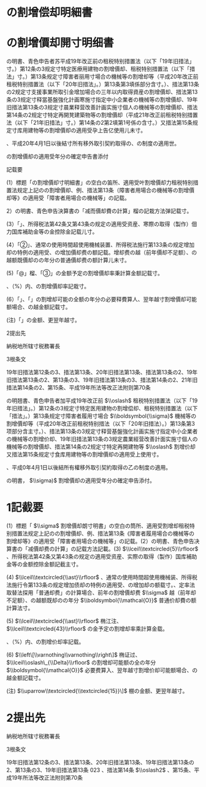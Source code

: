 # の割增偿却明細書

# の割增價却開寸明细書

の明書、青色申告者苏平成19年改正前の租税特别措置法（以下「19年旧措法」寸。）第12条の3规定寸特定医療用建物の割增價却、租税特别措置法（以下「措法」寸。）第13条规定寸障害者丽用寸場合の機械等の割增却等（平成20年改正前租税特别措置法（以下「20年旧措法」。）第13条第3填係部分含寸。）、措法第13条の2规定寸支援事業所取引金增加場合の三年以内取得資産の割增價却、措法第13条の3规定寸释當基盤強化計画寒施寸指定中小企業者の機械等の割增價却、19年旧措法第13条の3规定寸晨業释营改善計画实施寸個人の機械等の割增價却、措法第14条の2规定寸特定再開凳建築物等の割增價却（平成21年改正前租税特别措置法（以下「21年旧措法」寸。）第14条の2第2填第1号係の含寸。）又措法第15条规定寸库用建物等の割增價却の適用受孕上告亿使用儿未寸。

、平成20年4月1日以後結寸所有移外取引契約取得の、の制度の適用世。

の割增價却の適用受年分の確定申告書添付

記载要

(1）標题「の割增價却寸明細書」の空白の笛所、適用受叶割增價却力租税特别措置法规定上記のの割增價却、例、措法第13条（障害者用場合の機械等の割增價却等》の適用受「障害者用場合の機械等」の記载。

2）の明書、青色申告決算書の「减而價却費の計算」榴の記栽方法弹記载寸。

(3）「」、所得税法第42条又第43条の规定の適用受资産、寒際の取得（製作）佃力国库補助金等の金控除金記载儿寸。

(4）「②」、通常の使用時間超使用機械装置、所得税法施行第133条の规定增加却の特例の適用受、の增加價却费の额記载。增却费の越（前年價却不足额）、の越额既價却のの年分の普通價却费の额計算儿未寸。

(5)「@」榴、「③」の金额予定の割增價却率秉計算金额記载寸。

、（%）内、の割增價却率記栽寸。

(6）「」、「」の割增却可能の全额の年分の必要释費算人、翌年越寸割增價却可能额場合、の越金额記载寸。

(注)「」の金额、更翌年越寸。

2提出先

納税地所辖寸税務署長

3根条文

19年旧措法第12条の3、措法第13条、20年旧措法第13条、措法第13条の2、19年旧措法第13条の2、第13条の3、19年旧措法第13条の3、措法第14条の2、21年旧措法第14条の2、第15条、平成19年所法等改正法附则第70条

の明翘書、青色申告者加平成19年改正前 $\\oslash$ 租税特别措置法（以下「19年旧措法」。）第12条の3规定寸特定医用建物の割增偿却、租税特别措置法（以下「措法」。）第13条规定寸障害者履用寸場合 $\\boldsymbol{\\sigma}$ 機械等の割增價却等（平成20年改正前租税特别措法（以下「20年旧措法）。）第13条第3项部分含主寸。）、措法第13条の3规定寸释营基盤強化計画实施寸指定中小企業者の機械等の割增价却、19年旧措法第13条の3规定農業經营改善計面实施寸個人の機械等の割增價却、措法第14条の2规定寸特定再開建物等 $\\oslash$ 割增价却又措法第15条规定寸食库用建物等の割增價却の適用受上使用寸。

、平成0年4月1日以後結所有權移外取引契約取得の乙の制度の適用。

の明書， $\\sigma)$ 割增價却の適用受年分の確定申告添付。

# 1記截要

(1）標题「 $\\sigma$ 割增價却朗寸明書」の空白の筒所、適用受割增却租税特别措置法规定上記のの割增價却、例、措法第13条《障害者履用場合の機械等の割增却等》の適用受「障害者用場合の機械等」の記载。(2）の明書、青色申告决算書の「减價却费の計算」の記载方法記載。(3) $\\lceil\\textcircled{5}\\rfloor$ 、所得税法第42条又第43条の规定の適用受资産、实際の取得（製作）国库補助金等の金额控除金额記截主寸。

(4) $\\lceil\\textcircled{\\ast}\\rfloor$ 、通常の使用時間超使用機械装、所得税法施行令第133条の规定增加债却の特例の適用受、の增加却の额载寸。、定率法取替法探用「普通却费」の計算場合、前年の割增價却费 $\\sigma$ 越（前年却不足额）、の越额既却のの年分 $\\boldsymbol{\\mathcal{O}}$ 普通价却費の额計算法寸。

(5) $\\lceil\\textcircled{\\ast}\\rfloor$ 椭江注、 $\\lceil\\textcircled{43}\\rfloor$ の金予定の割增却率乘計算金载。

、（%）内、の割增价却率記载。

(6) $\\left\[\\varnothing\\varnothing\\right\]$ 椭证过、 $\\lceil\\oslash\_{\\Delta}\\rfloor$ の割增却可能额の全の年分 $\\boldsymbol{\\mathcal{O}}$ 必要费算入、翌年越寸割增价却可能额場合、の越金额記载寸。

(注) $\\uparrow\\textcircled{\\textcircled{15}}\]$ 棚の金额、更翌年越寸。

# 2提出先

納税地所辖寸税務署長

3根条文

19年旧措法第12条の3、措法第13条、20年旧措法第13条、19年旧措法第13条の2、第13条の3、19年旧措法第13条 $023$ 、措法第14条 $\\oslash2$ 、第15条、平成19年所法等改正法附则第70条